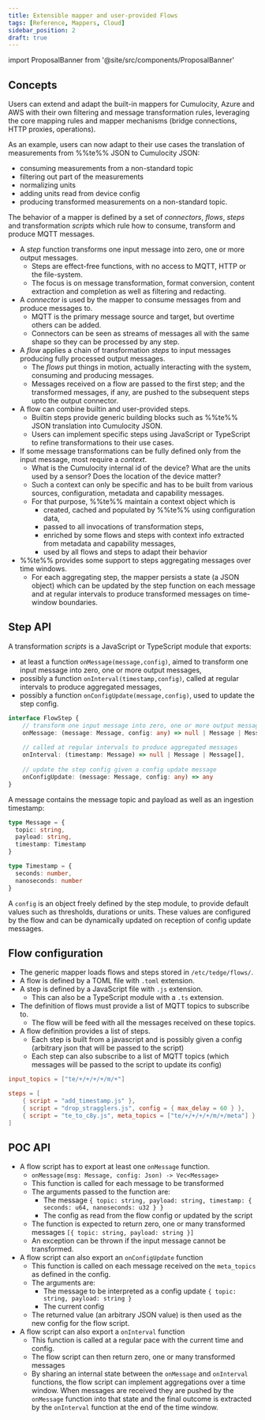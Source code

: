 ```yaml
---
title: Extensible mapper and user-provided Flows
tags: [Reference, Mappers, Cloud]
sidebar_position: 2
draft: true
---
```


import ProposalBanner from '@site/src/components/ProposalBanner'

<ProposalBanner/>

## Concepts

Users can extend and adapt the built-in mappers for Cumulocity, Azure and AWS
with their own filtering and message transformation rules,
leveraging the core mapping rules and mapper mechanisms (bridge connections, HTTP proxies, operations).

As an example, users can now adapt to their use cases the translation of measurements from %%te%% JSON to Cumulocity JSON:
  - consuming measurements from a non-standard topic
  - filtering out part of the measurements
  - normalizing units
  - adding units read from device config
  - producing transformed measurements on a non-standard topic.

The behavior of a mapper is defined by a set of *connectors*, *flows*, *steps* and transformation *scripts*
which rule how to consume, transform and produce MQTT messages.

- A *step* function transforms one input message into zero, one or more output messages.
  - Steps are effect-free functions, with no access to MQTT, HTTP or the file-system.
  - The focus is on message transformation, format conversion, content extraction and completion as well as filtering and redacting.
- A *connector* is used by the mapper to consume messages from and produce messages to.
  - MQTT is the primary message source and target, but overtime others can be added.
  - Connectors can be seen as streams of messages all with the same shape so they can be processed by any step.
- A *flow* applies a chain of transformation *steps* to input messages producing fully processed output messages.
  - The *flows* put things in motion, actually interacting with the system, consuming and producing messages.
  - Messages received on a flow are passed to the first step; and the transformed messages, if any,
    are pushed to the subsequent steps upto the output connector.
- A flow can combine builtin and user-provided steps.
  - Builtin steps provide generic building blocks such as %%te%% JSON translation into Cumulocity JSON.
  - Users can implement specific steps using JavaScript or TypeScript to refine transformations to their use cases. 
- If some message transformations can be fully defined only from the input message, most require a *context*.
  - What is the Cumulocity internal id of the device? What are the units used by a sensor? Does the location of the device matter?
  - Such a context can only be specific and has to be built from various sources, configuration, metadata and capability messages.  
  - For that purpose, %%te%% maintain a context object which is
    - created, cached and populated by %%te%% using configuration data,
    - passed to all invocations of transformation steps,
    - enriched by some flows and steps with context info extracted from metadata and capability messages,
    - used by all flows and steps to adapt their behavior
- %%te%% provides some support to steps aggregating messages over time windows.
  - For each aggregating step, the mapper persists a state (a JSON object)
    which can be updated by the step function on each message and at regular intervals
    to produce transformed messages on time-window boundaries.

## Step API

A transformation *scripts* is a JavaScript or TypeScript module that exports:

- at least a function `onMessage(message,config)`, aimed to transform one input message into zero, one or more output messages,
- possibly a function `onInterval(timestamp,config)`, called at regular intervals to produce aggregated messages,
- possibly a function `onConfigUpdate(message,config)`, used to update the step config.

```ts
interface FlowStep {
    // transform one input message into zero, one or more output messages
    onMessage: (message: Message, config: any) => null | Message | Message[],
  
    // called at regular intervals to produce aggregated messages
    onInterval: (timestamp: Message) => null | Message | Message[],
  
    // update the step config given a config update message
    onConfigUpdate: (message: Message, config: any) => any
}
```

A message contains the message topic and payload as well as an ingestion timestamp: 

```ts
type Message = {
  topic: string,
  payload: string,
  timestamp: Timestamp
}

type Timestamp = {
  seconds: number,
  nanoseconds: number
}
```

A `config` is an object freely defined by the step module, to provide default values such as thresholds, durations or units.
These values are configured by the flow and can be dynamically updated on reception of config update messages.

## Flow configuration

- The generic mapper loads flows and steps stored in `/etc/tedge/flows/`.
- A flow is defined by a TOML file with `.toml` extension.
- A step is defined by a JavaScript file with `.js` extension.
  - This can also be a TypeScript module with a `.ts` extension.
- The definition of flows must provide a list of MQTT topics to subscribe to.
  - The flow will be feed with all the messages received on these topics.
- A flow definition provides a list of steps.
  - Each step is built from a javascript and is possibly given a config (arbitrary json that will be passed to the script)
  - Each step can also subscribe to a list of MQTT topics (which messages will be passed to the script to update its config)

```toml
input_topics = ["te/+/+/+/+/m/+"]

steps = [
    { script = "add_timestamp.js" },
    { script = "drop_stragglers.js", config = { max_delay = 60 } },
    { script = "te_to_c8y.js", meta_topics = ["te/+/+/+/+/m/+/meta"] }
]
```

## POC API

- A flow script has to export at least one `onMessage` function.
  - `onMessage(msg: Message, config: Json) -> Vec<Message>` 
  - This function is called for each message to be transformed
  - The arguments passed to the function are:
    - The message `{ topic: string, payload: string, timestamp: { seconds: u64, nanoseconds: u32 } }`
    - The config as read from the flow config or updated by the script
  - The function is expected to return zero, one or many transformed messages `[{ topic: string, payload: string }]`
  - An exception can be thrown if the input message cannot be transformed.
- A flow script can also export an `onConfigUpdate` function
  - This function is called on each message received on the `meta_topics` as defined in the config.
  - The arguments are:
    - The message to be interpreted as a config update `{ topic: string, payload: string }`
    - The current config
   - The returned value (an arbitrary JSON value) is then used as the new config for the flow script.
- A flow script can also export a `onInterval` function
  - This function is called at a regular pace with the current time and config.
  - The flow script can then return zero, one or many transformed messages
  - By sharing an internal state between the `onMessage` and `onInterval` functions,
    the flow script can implement aggregations over a time window.
    When messages are received they are pushed by the `onMessage` function into that state
    and the final outcome is extracted by the `onInterval` function at the end of the time window.
